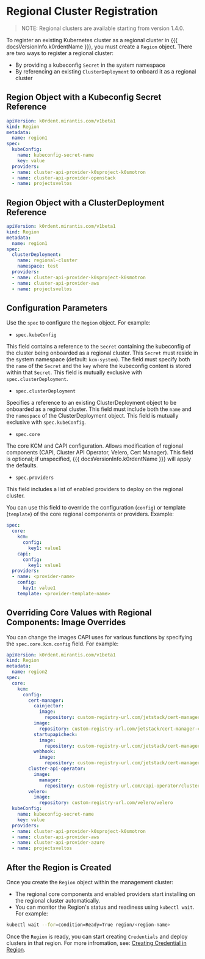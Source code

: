 # Regional Cluster Registration

> NOTE:
> Regional clusters are available starting from version 1.4.0.

To register an existing Kubernetes cluster as a regional cluster in {{{ docsVersionInfo.k0rdentName }}}, you must create
a `Region` object. There are two ways to register a regional cluster:

* By providing a kubeconfig `Secret` in the system namespace
* By referencing an existing `ClusterDeployment` to onboard it as a regional cluster

## Region Object with a Kubeconfig Secret Reference

```yaml
apiVersion: k0rdent.mirantis.com/v1beta1
kind: Region
metadata:
  name: region1
spec:
  kubeConfig:
    name: kubeconfig-secret-name
    key: value
  providers:
  - name: cluster-api-provider-k0sproject-k0smotron
  - name: cluster-api-provider-openstack
  - name: projectsveltos
```

## Region Object with a ClusterDeployment Reference

```yaml
apiVersion: k0rdent.mirantis.com/v1beta1
kind: Region
metadata:
  name: region1
spec:
  clusterDeployment:
    name: regional-cluster
    namespace: test
  providers:
  - name: cluster-api-provider-k0sproject-k0smotron
  - name: cluster-api-provider-aws
  - name: projectsveltos
```

## Configuration Parameters

Use the `spec` to configure the `Region` object. For example:

* `spec.kubeConfig`

This field contains a reference to the `Secret` containing the kubeconfig of the cluster being onboarded as a regional
cluster. This `Secret` must reside in the system namespace (default: `kcm-system`). The field must specify both the `name`
of the `Secret` and the `key` where the kubeconfig content is stored within that `Secret`.
This field is mutually exclusive with `spec.clusterDeployment`.

* `spec.clusterDeployment`

Specifies a reference to an existing ClusterDeployment object to be onboarded as a regional cluster. This field must
include both the `name` and the `namespace` of the ClusterDeployment object.
This field is mutually exclusive with `spec.kubeConfig`.

* `spec.core`

The core KCM and CAPI configuration. Allows modification of regional components (CAPI, Cluster API Operator, Velero,
Cert Manager). This field is optional; if unspecified, {{{ docsVersionInfo.k0rdentName }}} will apply the defaults.

* `spec.providers`

This field includes a list of enabled providers to deploy on the regional cluster.

You can use this field to override the configuration (`config`) or template (`template`) of the core regional components or
providers. Example:

```yaml
spec:
  core:
    kcm:
      config:
        key1: value1
    capi:
      config:
        key1: value1
  providers:
  - name: <provider-name>
    config:
      key1: value1
    template: <provider-template-name>
```

## Overriding Core Values with Regional Components: Image Overrides

You can change the images CAPI uses for various functions by specifying the `spec.core.kcm.config` field. For example:

```yaml
apiVersion: k0rdent.mirantis.com/v1beta1
kind: Region
metadata:
  name: region2
spec:
  core:
    kcm:
      config:
        cert-manager:
          cainjector:
            image:
              repository: custom-registry-url.com/jetstack/cert-manager-cainjector
          image:
            repository: custom-registry-url.com/jetstack/cert-manager-controller
          startupapicheck:
            image:
              repository: custom-registry-url.com/jetstack/cert-manager-startupapicheck
          webhook:
            image:
              repository: custom-registry-url.com/jetstack/cert-manager-webhook
        cluster-api-operator:
          image:
            manager:
              repository: custom-registry-url.com/capi-operator/cluster-api-operator
        velero:
          image:
            repository: custom-registry-url.com/velero/velero
  kubeConfig:
    name: kubeconfig-secret-name
    key: value
  providers:
  - name: cluster-api-provider-k0sproject-k0smotron
  - name: cluster-api-provider-aws
  - name: cluster-api-provider-azure
  - name: projectsveltos
```

## After the Region is Created

Once you create the `Region` object within the management cluster:

* The regional core components and enabled providers start installing on the regional cluster automatically.
* You can monitor the Region's status and readiness using `kubectl wait`. For example:

```bash
kubectl wait --for=condition=Ready=True region/<region-name>
```

Once the `Region` is ready, you can start creating `Credentials` and deploy clusters in that region. For more infromation, see:
[Creating Credential in Region](creating-credential-in-region.md).
